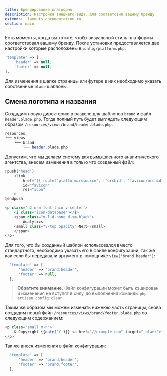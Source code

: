```yaml
---
title: Брендирование платформы
description: Настройка внешнего вида, для соответсвия вашему бренду
extends: _layouts.documentation.ru
section: main
---
```



Есть моменты, когда вы хотите, чтобы визуальный стиль платформы соответствовал вашему бренду. 
После установки предоставляется две настройки которые расположены в `config/platform.php`:

```php
'template' => [
    'header' => null,
    'footer' => null,
],
```

Для изменения в шапке страницы или футере в них необходимо указать собственные `blade` шаблоны.


## Смена логотипа и названия

Создадим новую директорию в разделе для шаблонов `brand` и файл `header.blade.php`.
Тогда полный путь будет выглядеть следующим образом `/resources/views/brand/header.blade.php`.

```php
resources          
└── views
    └── brand
        └── header.blade.php
```

 
Допустим, что мы делаем систему для вымышленного аналитического агентства, внесем изменения в только что созданный файл:

```php
@push('head')
    <link
        href="{{ route('platform.resource', ['orchid', 'favicon/orchid-pinned-tab.svg']) }}"
        id="favicon"
        rel="icon"
    >
@endpush

<p class="h2 n-m font-thin v-center">
    <i class="icon-database"></i>
    <span class="m-l d-none d-sm-block">
        Analytics
    <small class="v-top opacity">Nest</small>
    </span>
</p>
```
 
Для того, что бы созданный шаблон использовался вместо стандартного, необходимо указать его в файле конфигурации,
так же как если бы передавали аргумент в помощнике `view('brand.header')`:
  
```php
  'template' => [
      'header' => 'brand.header',
      'footer' => null,
  ],
```

> **Обратите внимание.** Файл конфигурации может быть кэширован и изменения не вступят в силу, до выполнения команды `php artisan config:clear`


Таким же образом мы можем изменить нижнюю часть страницы, снова создадим новый файл `/resources/views/brand/footer.blade.php` со следующим содержанием:

```php
<p class="small m-n">
    © Copyright {{date('Y')}} <a href="//example.com" target="_blank">"Analytics Nest"</a>
</p>
```

Так же внеся изменения в файл конфигурации:

```php
  'template' => [
      'header' => 'brand.header',
      'footer' => 'brand.footer',
  ],
```
